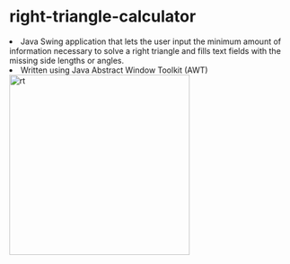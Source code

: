 # right-triangle-calculator

<li>Java Swing application that lets the user input the minimum amount of information necessary to solve a right triangle and fills text fields with the missing side lengths or angles.</li>

<li>Written using Java Abstract Window Toolkit (AWT)</li>
<img width="321" alt="rt" src="https://user-images.githubusercontent.com/68671581/178027322-b4d781bd-8853-4c46-b710-cea1ec8d0f80.png">
